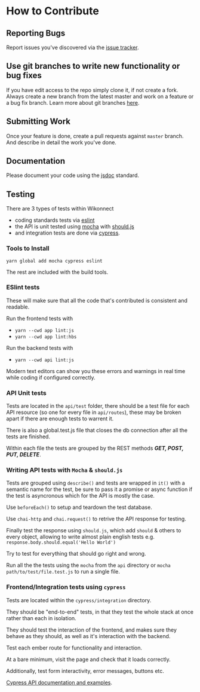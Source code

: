 


How to Contribute
==
Reporting Bugs
--
Report issues you've discovered via the [issue tracker](https://github.com/anapanda/kummit/issues).

Use git branches to write new functionality or bug fixes
--
If you have edit access to the repo simply clone it, if not create a fork.
Always create a new branch from the latest master and work on a feature or a bug fix branch. Learn more about git branches [here](https://git-scm.com/book/en/v2/Git-Branching-Branches-in-a-Nutshell).

Submitting Work
--
Once your feature is done, create a pull requests against `master` branch. And describe in detail the work you've done.

Documentation
--
Please document your code using the [jsdoc](https://github.com/jsdoc/jsdoc) standard.

Testing
--
There are 3 types of tests within Wikonnect
- coding standards tests via [eslint](https://eslint.org)
- the API is unit tested using [mocha](https://mochajs.org/) with [should.js](https://shouldjs.github.io/)
- and integration tests are done via [cypress](https://cypress.io).

### Tools to Install

`yarn global add mocha cypress eslint`

The rest are included with the build tools.

### ESlint tests

These will make sure that all the code that's contributed is consistent and readable.

Run the frontend tests with
* `yarn --cwd app lint:js`
* `yarn --cwd app lint:hbs`

Run the backend tests with
* `yarn --cwd api lint:js`

Modern text editors can show you these errors and warnings in real time while coding if configured correctly.

### API Unit tests
Tests are located in the `api/test` folder, there should be a test file for each API resource (so one for every file in `api/routes`), these may be broken apart if there are enough tests to warrent it.

There is also a global.test.js file that closes the db connection after all the tests are finished.

Within each file the tests are grouped by the REST methods __*GET, POST, PUT, DELETE*__.

### Writing API tests with `Mocha` & `should.js`
Tests are grouped using `describe()` and tests are wrapped in `it()` with a semantic name for the test, be sure to pass it a promise or async function if the test is asyncronous which for the API is mostly the case.

Use `beforeEach()` to setup and teardown the test database.

Use `chai-http` and `chai.request()` to retrive the API response for testing.

Finally test the response using `should.js`, which add `should` & others to every object, allowing to write almost plain english tests e.g. `response.body.should.equal('Hello World')`

Try to test for everything that should go right and wrong.

Run all the the tests using the `mocha` from the `api` directory or `mocha path/to/test/file.test.js` to run a single file.

### Frontend/Integration tests using `cypress`

Tests are located within the `cypress/integration` directory.

They should be "end-to-end" tests, in that they test the whole stack at once rather than each in isolation.

They should test the interaction of the frontend, and makes sure they behave as they should, as well as it's interaction with the backend.

Test each ember route for functionality and interaction.

At a bare minimum, visit the page and check that it loads correctly.

Additionally, test form interactivity, error messages, buttons etc.

[Cypress API documentation and examples](https://docs.cypress.io/api/api/table-of-contents.html).